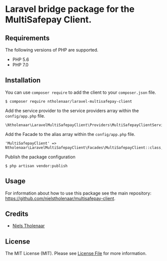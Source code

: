 # Laravel bridge package for the MultiSafepay Client.

## Requirements

The following versions of PHP are supported.

* PHP 5.6
* PHP 7.0

## Installation

You can use `composer require` to add the client to your `composer.json` file.

```
$ composer require ntholenaar/laravel-multisafepay-client
```

Add the service provider to the service providers array within the `config/app.php` file.

```
\Ntholenaar\LaravelMultiSafepayClient\Providers\MultiSafepayClientServiceProvider::class,
```

Add the Facade to the alias array within the `config/app.php` file.

```
'MultiSafepayClient' => Ntholenaar\LaravelMultiSafepayClient\Facades\MultiSafepayClient::class,
```

Publish the package configuration

```
$ php artisan vendor:publish
```

## Usage

For information about how to use this package see the main repository: https://github.com/nielstholenaar/multisafepay-client.

## Credits

- [Niels Tholenaar](https://github.com/nielstholenaar)


## License

The MIT License (MIT). Please see [License File](LICENSE) for more information.

